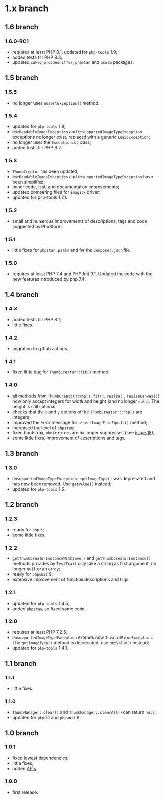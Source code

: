 # 1.x branch
## 1.6 branch
### 1.6.0-RC1
* requires at least PHP 8.1, updated for `php-tools` 1.9;
* added tests for PHP 8.3;
* updated `cakephp-codesniffer`, `phpstan` and `psalm` packages.

## 1.5 branch
### 1.5.5
* no longer uses `assertException()` method.

### 1.5.4
* updated for `php-tools` 1.8;
* `NotReadableImageException` and `UnsupportedImageTypeException` exceptions no longer exist, replaced with a generic
  `LogicException`;
* no longer uses the `Exceptionist` class;
* added tests for PHP 8.2.

### 1.5.3
* `ThumbCreator` has been updated;
* `NotReadableImageException` and `UnsupportedImageTypeException` have been simplified;
* minor code, test, and documentation improvements;
* updated comparing files for `imagick` driver;
* updated for php-tools 1.7.1.

### 1.5.2
* small and numerous improvements of descriptions, tags and code suggested
  by PhpStorm.

### 1.5.1
* little fixes for `phpstan`, `psalm` and for the `composer.json` file.

### 1.5.0
* requires at least PHP 7.4 and PHPUnit 9.1. Updated the code with the new
    features introduced by php 7.4.

## 1.4 branch
### 1.4.3
* added tests for PHP 8.1;
* little fixes.

### 1.4.2
* migration to github actions.

### 1.4.1
* fixed little bug for `ThumbCreator::fit()` method.

### 1.4.0
* all methods from `ThumbCreator` (`crop()`, `fit()`, `resize()`, `resizeCanvas()`)
    now only accept integers for width and height (and no longer `null`). The
    height is still optional;
* checks that the `x` and `y` options of the `ThumbCreator::crop()` are integers;
* improved the error message for `assertImageFileEquals()` method;
* increased the level of `phpstan`;
* fixed bootstrap, `mkdir` errors are no longer suppressed (see [issue 18](http://github.com/mirko-pagliai/php-thumber/issues/18));
* some little fixes, improvement of descriptions and tags.

## 1.3 branch
### 1.3.0
* `UnsupportedImageTypeException::getImageType()` was deprecated and has now been
    removed. Use `getValue()` instead;
* updated for `php-tools` 1.5.

## 1.2 branch
### 1.2.3
* ready for `php` 8;
* some little fixes.

### 1.2.2
* `getThumbCreatorInstanceWithSave()` and `getThumbCreatorInstance()` methods
    provides by `TestTrait` only take a string as first argument, no longer `null`
    or an array;
* ready for `phpunit` 9;
* extensive improvement of function descriptions and tags.

### 1.2.1
* updated for `php-tools` 1.4.5;
* added `phpstan`, so fixed some code.

### 1.2.0
* requires at least PHP 7.2.5;
* `UnsupportedImageTypeException` extends now `InvalidValueException`. The
    `getImageType()` method is deprecated, use `getValue()` instead;
* updated for `php-tools` 1.4.1.

## 1.1 branch
### 1.1.1
* little fixes.

### 1.1.0
* `ThumbManager::clear()` and `ThumbManager::clearAll()` can return `null`;
* updated for `php` 7.1 and `phpunit` 8.

## 1.0 branch
### 1.0.1
* fixed lowest dependencies;
* little fixes;
* added [APIs](http://mirko-pagliai.github.io/php-thumber).

### 1.0.0
* first release.
